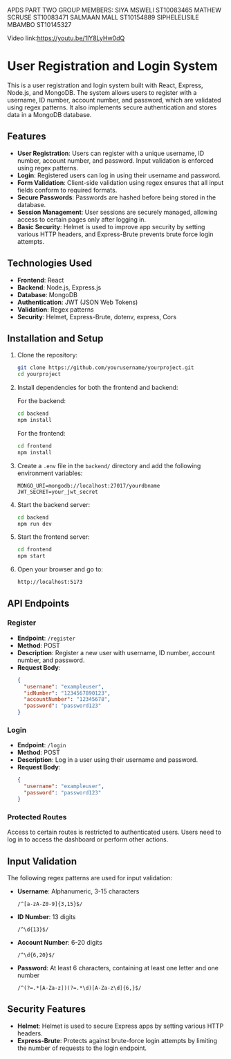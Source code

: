 APDS PART TWO
GROUP MEMBERS:
SIYA MSWELI ST10083465
MATHEW SCRUSE ST10083471
SALMAAN MALL ST10154889
SIPHELELISILE MBAMBO ST10145327

Video link:https://youtu.be/1lY8LyHw0dQ

# User Registration and Login System

This is a user registration and login system built with React, Express, Node.js, and MongoDB. The system allows users to register with a username, ID number, account number, and password, which are validated using regex patterns. It also implements secure authentication and stores data in a MongoDB database.

## Features

- **User Registration**: Users can register with a unique username, ID number, account number, and password. Input validation is enforced using regex patterns.
- **Login**: Registered users can log in using their username and password.
- **Form Validation**: Client-side validation using regex ensures that all input fields conform to required formats.
- **Secure Passwords**: Passwords are hashed before being stored in the database.
- **Session Management**: User sessions are securely managed, allowing access to certain pages only after logging in.
- **Basic Security**: Helmet is used to improve app security by setting various HTTP headers, and Express-Brute prevents brute force login attempts.

## Technologies Used

- **Frontend**: React
- **Backend**: Node.js, Express.js
- **Database**: MongoDB
- **Authentication**: JWT (JSON Web Tokens)
- **Validation**: Regex patterns
- **Security**: Helmet, Express-Brute, dotenv, express, Cors

## Installation and Setup

1. Clone the repository:

   ```bash
   git clone https://github.com/yourusername/yourproject.git
   cd yourproject
   ```

2. Install dependencies for both the frontend and backend:

   For the backend:
   ```bash
   cd backend
   npm install
   ```

   For the frontend:
   ```bash
   cd frontend
   npm install
   ```

3. Create a `.env` file in the `backend/` directory and add the following environment variables:

   ```
   MONGO_URI=mongodb://localhost:27017/yourdbname
   JWT_SECRET=your_jwt_secret
   ```

4. Start the backend server:

   ```bash
   cd backend
   npm run dev
   ```

5. Start the frontend server:

   ```bash
   cd frontend
   npm start
   ```

6. Open your browser and go to:

   ```
   http://localhost:5173
   ```

## API Endpoints

### Register

- **Endpoint**: `/register`
- **Method**: POST
- **Description**: Register a new user with username, ID number, account number, and password.
- **Request Body**:
  ```json
  {
    "username": "exampleuser",
    "idNumber": "1234567890123",
    "accountNumber": "12345678",
    "password": "password123"
  }
  ```

### Login

- **Endpoint**: `/login`
- **Method**: POST
- **Description**: Log in a user using their username and password.
- **Request Body**:
  ```json
  {
    "username": "exampleuser",
    "password": "password123"
  }
  ```

### Protected Routes

Access to certain routes is restricted to authenticated users. Users need to log in to access the dashboard or perform other actions.

## Input Validation

The following regex patterns are used for input validation:

- **Username**: Alphanumeric, 3-15 characters
  ```regex
  /^[a-zA-Z0-9]{3,15}$/
  ```
- **ID Number**: 13 digits
  ```regex
  /^\d{13}$/
  ```
- **Account Number**: 6-20 digits
  ```regex
  /^\d{6,20}$/
  ```
- **Password**: At least 6 characters, containing at least one letter and one number
  ```regex
  /^(?=.*[A-Za-z])(?=.*\d)[A-Za-z\d]{6,}$/
  ```

## Security Features

- **Helmet**: Helmet is used to secure Express apps by setting various HTTP headers.
- **Express-Brute**: Protects against brute-force login attempts by limiting the number of requests to the login endpoint.



